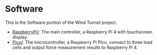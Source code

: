 # Software

This is the Software portion of the Wind Tunnel project.

* [RaspberryPi/](RaspberryPi/): The main controller, a Raspberry Pi 4 with touchscreen display.
* [Pico/](Pico/): The microcontroller, a Raspberry Pi Pico, connect to three load cells and output force measurement results to Raspberry Pi 4.